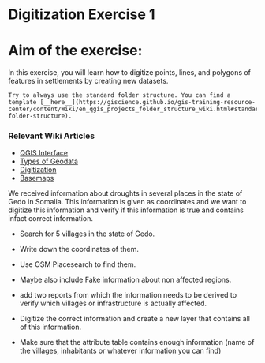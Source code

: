 # Digitization Exercise 1

# Aim of the exercise:

In this exercise, you will learn how to digitize points, lines, and polygons of features in settlements by creating new datasets. 

```{Attention}
Try to always use the standard folder structure. You can find a template [__here__](https://giscience.github.io/gis-training-resource-center/content/Wiki/en_qgis_projects_folder_structure_wiki.html#standard-folder-structure).
```

### Relevant Wiki Articles

* [QGIS Interface](https://giscience.github.io/gis-training-resource-center/content/Wiki/en_qgis_interface_wiki.html)
* [Types of Geodata](https://giscience.github.io/gis-training-resource-center/content/Wiki/en_qgis_geodata_types_wiki.html)
* [Digitization](https://giscience.github.io/gis-training-resource-center/content/Wiki/en_qgis_digitalization_wiki.html)
* [Basemaps](https://giscience.github.io/gis-training-resource-center/content/Wiki/en_qgis_basemaps_wiki.html)

We received information about droughts in several places in the state of Gedo in Somalia. This information is given as coordinates and we want to digitize this information and verify if this information is true and contains infact correct information.

- Search for 5 villages in the state of Gedo.
- Write down the coordinates of them.
- Use OSM Placesearch to find them.
- Maybe also include Fake information about non affected regions.
- add two reports from which the information needs to be derived to verify which villages or infrastructure is actually affected.

- Digitize the correct information and create a new layer that contains all of this information.
- Make sure that the attribute table contains enough information (name of the villages, inhabitants or whatever information you can find)










    













